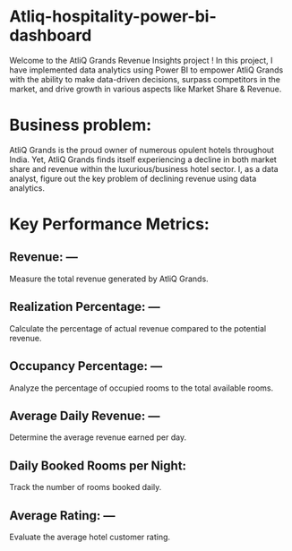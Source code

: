 # Atliq-hospitality-power-bi-dashboard

Welcome to the AtliQ Grands Revenue Insights project ! In this project, I have implemented data analytics using Power BI to empower AtliQ Grands with the ability to make data-driven decisions, surpass competitors in the market, and drive growth in various aspects like Market Share & Revenue.
# Business problem:
AtliQ Grands is the proud owner of numerous opulent hotels throughout India. Yet, AtliQ Grands finds itself experiencing a decline in both market share and revenue within the luxurious/business hotel sector. 
I, as a data analyst, figure out the key problem of declining revenue using data analytics.

# Key Performance Metrics:
## Revenue: — 
Measure the total revenue generated by AtliQ Grands.

## Realization Percentage: — 
Calculate the percentage of actual revenue compared to the potential revenue.

## Occupancy Percentage: — 
Analyze the percentage of occupied rooms to the total available rooms.

## Average Daily Revenue: —
Determine the average revenue earned per day.

## Daily Booked Rooms per Night:
Track the number of rooms booked daily.

## Average Rating: — 
Evaluate the average hotel customer rating.








